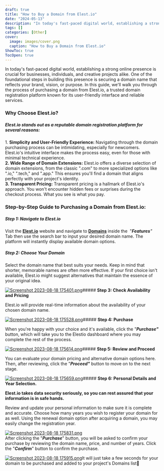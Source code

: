 ```yaml
---
draft: true
title: "How to Buy a Domain from Elest.io"
date: "2024-05-13"
description: "In today's fast-paced digital world, establishing a strong online presence is crucial for businesses, individuals, and creative projects alike. One of the foundational steps in building this presence is securing a domain name that reflects your brand, vision, or purpose. In this guide, we'll walk you"
tags: []
categories: [Other]
cover:
  image: images/cover.png
  caption: "How to Buy a Domain from Elest.io"
ShowToc: true
TocOpen: true
---
```



In today's fast\-paced digital world, establishing a strong online presence is crucial for businesses, individuals, and creative projects alike. One of the foundational steps in building this presence is securing a domain name that reflects your brand, vision, or purpose. In this guide, we'll walk you through the process of purchasing a domain from Elest.io, a trusted domain registration platform known for its user\-friendly interface and reliable services.

### Why Choose Elest.io?

##### Elest.io stands out as a reputable domain registration platform for several reasons:

  
1\. **Simplicity and User\-Friendly Experience:** Navigating through the domain purchasing process can be intimidating, especially for newcomers. Elest.io's intuitive interface makes the process easy, even for those with minimal technical experience.  
**2\. Wide Range of Domain Extensions:** Elest.io offers a diverse selection of domain extensions, from the classic ".com" to more specialized options like ".io," ".tech," and ".app." This ensures you'll find a domain that aligns perfectly with your project's identity.  
**3\. Transparent Pricing:** Transparent pricing is a hallmark of Elest.io's approach. You won't encounter hidden fees or surprises during the checkout process. What you see is what you pay.

### Step\-by\-Step Guide to Purchasing a Domain from Elest.io:

##### **Step 1: Navigate to Elest.io**

Visit the [**Elest.io**](https://elest.io/?ref=blog.elest.io) website and navigate to [**Domains**](https://elest.io/domains?ref=blog.elest.io) inside the  "***Features**"* Tab then use the search bar to input your desired domain name. The platform will instantly display available domain options.  


##### **Step 2: Choose Your Domain**

Select the domain name that best suits your needs. Keep in mind that shorter, memorable names are often more effective. If your first choice isn't available, Elest.io might suggest alternatives that maintain the essence of your original idea.

[![Screenshot 2023-08-18 175401.png](https://docs.elest.io/uploads/images/gallery/2023-08/scaled-1680-/screenshot-2023-08-18-175401.png)](https://docs.elest.io/uploads/images/gallery/2023-08/screenshot-2023-08-18-175401.png?ref=blog.elest.io)##### **Step 3: Check Availability and Pricing**

Elest.io will provide real\-time information about the availability of your chosen domain name.

[![Screenshot 2023-08-18 175528.png](https://docs.elest.io/uploads/images/gallery/2023-08/scaled-1680-/screenshot-2023-08-18-175528.png)](https://docs.elest.io/uploads/images/gallery/2023-08/screenshot-2023-08-18-175528.png?ref=blog.elest.io)##### **Step 4: Purchase**

When you're happy with your choice and it's available, click the "***Purchase"*** button, which will take you to the Elestio dashboard where you may complete the rest of the process.

[![Screenshot 2023-08-18 175614.png](https://docs.elest.io/uploads/images/gallery/2023-08/scaled-1680-/screenshot-2023-08-18-175614.png)](https://docs.elest.io/uploads/images/gallery/2023-08/screenshot-2023-08-18-175614.png?ref=blog.elest.io)##### **Step 5: Review and Proceed**

You can evaluate your domain pricing and alternative domain options here. Then, after reviewing, click the "***Proceed"*** button to move on to the next stage.

[![Screenshot 2023-08-18 175659.png](https://docs.elest.io/uploads/images/gallery/2023-08/scaled-1680-/screenshot-2023-08-18-175659.png)](https://docs.elest.io/uploads/images/gallery/2023-08/screenshot-2023-08-18-175659.png?ref=blog.elest.io)##### **Step 6: Personal Details and Year Selection.**

**Elest.io takes data security seriously, so you can rest assured that your information is in safe hands.**

Review and update your personal information to make sure it is complete and accurate. Choose how many years you wish to register your domain for as well. Using the renewal domain option after acquiring a domain, you may easily change the registration year.

[![Screenshot 2023-08-18 175831.png](https://docs.elest.io/uploads/images/gallery/2023-08/scaled-1680-/screenshot-2023-08-18-175831.png)](https://docs.elest.io/uploads/images/gallery/2023-08/screenshot-2023-08-18-175831.png?ref=blog.elest.io)  
After clicking the "***Purchase***" button, you will be asked to confirm your purchase by reviewing the domain name, price, and number of years. Click the "***Confirm***" button to confirm the purchase.

[![Screenshot 2023-08-18 175915.png](https://docs.elest.io/uploads/images/gallery/2023-08/scaled-1680-/screenshot-2023-08-18-175915.png)](https://docs.elest.io/uploads/images/gallery/2023-08/screenshot-2023-08-18-175915.png?ref=blog.elest.io)It will just take a few seconds for your domain to be purchased and added to your project's Domains list🚀



